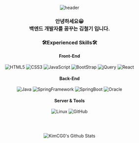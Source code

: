 <div align="center">

  ![header](https://capsule-render.vercel.app/api?type=waving&color=auto&height=300&section=header&text=Welcome&desc=KimCG's%20Github&descAlign=59&fontSize=70)
  
  ### 안녕하세요😀  <br/>백엔드 개발자를 꿈꾸는 김철기 입니다.

  ### 🛠️Experienced Skills🛠️

  #### Front-End
  <span>
    <img alt="HTML5" src="https://img.shields.io/badge/HTML5-E34F26?style=for-the-badge&logo=HTML5&logoColor=white" />
    <img alt="CSS3" src="https://img.shields.io/badge/CSS3-1572B6?style=for-the-badge&logo=CSS3&logoColor=white" />
    <img alt="JavaScript" src="https://img.shields.io/badge/JavaScript-F7DF1E?style=for-the-badge&logo=JavaScript&logoColor=black" />
    <img alt="BootStrap" src="https://img.shields.io/badge/BootStrap-7952B3?style=for-the-badge&logo=BootStrap&logoColor=white" />
    <img alt="jQuery" src="https://img.shields.io/badge/jQuery-0769AD?style=for-the-badge&logo=jQuery&logoColor=white" />
    <img alt="React" src="https://img.shields.io/badge/React-61DAFB?style=for-the-badge&logo=React&logoColor=black" />
  </span>

  #### Back-End
  <span>
    <img alt="Java" src="https://img.shields.io/badge/java-007396?style=for-the-badge&logo=java&logoColor=white" />
    <img alt="SpringFramework" src="https://img.shields.io/badge/Spring Framework-6DB33F?style=for-the-badge&logo=Spring&logoColor=white" />
    <img alt="SpringBoot" src="https://img.shields.io/badge/Spring Boot-6DB33F?&style=for-the-badge&logo=SpringBoot&logoColor=white" />
    <img alt="Oracle" src="https://img.shields.io/badge/Oracle-F80000?&style=for-the-badge&logo=Oracle&logoColor=white" />
  </span>

  #### Server & Tools
  <span>
    <img alt="Linux" src="https://img.shields.io/badge/Linux-FCC624?&style=for-the-badge&logo=Linux&logoColor=black" />
    <img alt="GitHub" src="https://img.shields.io/badge/GitHub-181717?&style=for-the-badge&logo=GitHub&logoColor=white" />
  </span>
  
  <br/><br/>

  ![KimCG0's Github Stats](https://github-readme-stats.vercel.app/api?username=KimCG0&show_icons=true)

</div>
